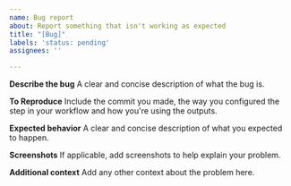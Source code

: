 ```yaml
---
name: Bug report
about: Report something that isn't working as expected
title: "[Bug]"
labels: 'status: pending'
assignees: ''

---
```


**Describe the bug**
A clear and concise description of what the bug is.

**To Reproduce**
Include the commit you made, the way you configured the step in your workflow and how you're using the outputs.

**Expected behavior**
A clear and concise description of what you expected to happen.

**Screenshots**
If applicable, add screenshots to help explain your problem.

**Additional context**
Add any other context about the problem here.
